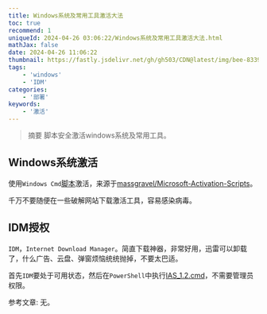 ```yaml
---
title: Windows系统及常用工具激活大法
toc: true
recommend: 1
uniqueId: 2024-04-26 03:06:22/Windows系统及常用工具激活大法.html
mathJax: false
date: 2024-04-26 11:06:22
thumbnail: https://fastly.jsdelivr.net/gh/gh503/CDN@latest/img/bee-8339991_1920.jpg
tags:
    - 'windows'
    - 'IDM'
categories:
    - '部署'
keywords:
    - '激活'
---
```

> 摘要
脚本安全激活windows系统及常用工具。
<!-- more -->
## Windows系统激活

使用`Windows Cmd`[脚本](https://github.com/gh503/xdeploy/blob/master/windows/MAS_AIO-CRC32_60BA35A8.cmd)激活，来源于[massgravel/Microsoft-Activation-Scripts](https://github.com/massgravel/Microsoft-Activation-Scripts/tree/master/MAS/All-In-One-Version)。

千万不要随便在一些破解网站下载激活工具，容易感染病毒。

## IDM授权

`IDM`，`Internet Download Manager`。简直下载神器，非常好用，迅雷可以卸载了，什么广告、云盘、弹窗烦恼统统抛掉，不要太巴适。

首先`IDM`要处于可用状态，然后在`PowerShell`中执行[IAS_1.2.cmd](https://github.com/gh503/xdeploy/blob/master/windows/idm/IAS_1.2.cmd)，不需要管理员权限。

参考文章:
无。

